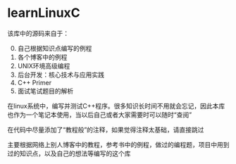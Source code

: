 # learnLinuxC
该库中的源码来自于：

0. 自己根据知识点编写的例程
1. 各个博客中的例程
2. UNIX环境高级编程
3. 后台开发：核心技术与应用实践
4. C++ Primer
5. 面试笔试题目的解析

在linux系统中，编写并测试C++程序。很多知识长时间不用就会忘记，因此本库也作为一个笔记本使用，当以后自己或者大家需要时可以随时“查阅”

在代码中尽量添加了“教程般”的注释，如果觉得注释太基础，请直接跳过

主要根据网络上别人博客中的教程，参考书中的例程，做过的编程题，项目中用到过的知识点，以及自己的想法等编写的这个库
